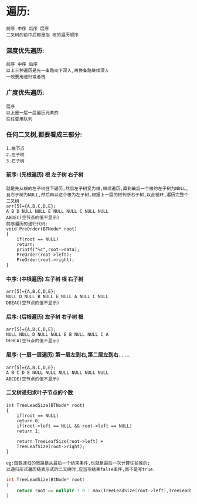 # 遍历:
    前序 中序 后序 层序
    二叉树的前中后都是指 根的遍历顺序
### 深度优先遍历:
    前序 中序 后序
    以上三种遍历是先一条路向下深入,再换条路继续深入
    一般要用递归或者栈
### 广度优先遍历:
    层序
    以上是一层一层遍历元素的
    往往要用队列

### 任何二叉树,都要看成三部分:
    1.根节点
    2.左子树
    3.右子树
#### 前序: (先根遍历) 根 左子树 右子树
    就是先从根的左子树往下遍历,然后左子树变为根,继续遍历,直到最后一个根的左子树为NULL,且右子树为NULL,然后再以这个根为左子树,根据上一层的根判断右子树,以此循环,遍历完整个二叉树
    arr[5]={A,B,C,D,E};
    A B D NULL NULL E NULL NULL C NULL NULL
    ABDEC(空节点的值不显示)
    前序遍历的递归代码:
    void PreOrder(BTNode* root)
    {
        if(root == NULL)
        return;
        printf("%c",root->data);
        PreOrder(root->left);
        PreOrder(root->right);
    }
#### 中序: (中根遍历) 左子树 根 右子树
    arr[5]={A,B,C,D,E};
    NULL D NULL B NULL E NULL A NULL C NULL
    DBEAC(空节点的值不显示)
#### 后序: (后根遍历) 左子树 右子树 根
    arr[5]={A,B,C,D,E};
    NULL NULL D NULL NULL E B NULL NULL C A
    DEBCA(空节点的值不显示)
#### 层序: (一层一层遍历) 第一层左到右,第二层左到右... ...
    arr[5]={A,B,C,D,E};
    A B C D E NULL NULL NULL NULL NULL NULL
    ABCDE(空节点的值不显示)

#### 二叉树递归求叶子节点的个数
    int TreeLeadSize(BTNode* root)
    {
        if(root == NULL)
        return 0;
        if(root->left == NULL && root->left == NULL)
        return 1;
        
        return TreeLeafSize(root->left) + 
        TreeLeafSize(root->right);
    }

    eg:函数递归的思路是从最后一个结束条件,也就是最后一次计算往前推的;
    以递归形式遍历链表形式的二叉树时,应当写结束false条件,而不是写true.
```c++
int TreeLeadSize(BtNode* root)
{
    return root == nullptr ? 0 : max(TreeLeadSize(root->left),TreeLeadSize(root->right));
}
```